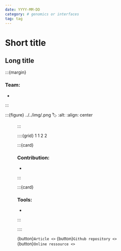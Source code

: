 ```yaml
---
date: YYYY-MM-DD
category: # genomics or interfaces
tag: tag
---
```


# Short title

## Long title

:::{margin}
### Team:
* 
:::

:::{figure} ../../img/<image>.png
:label: <label>
:alt: <alt text>
:align: center

<Figure caption>
:::

<Text description>

::::{grid} 1 1 2 2

:::{card}

### Contribution:
* 
:::

:::{card}

### Tools:
* 
:::

::::

{button}`Article <>`
{button}`Github repository <>`
{button}`Online ressource <>`